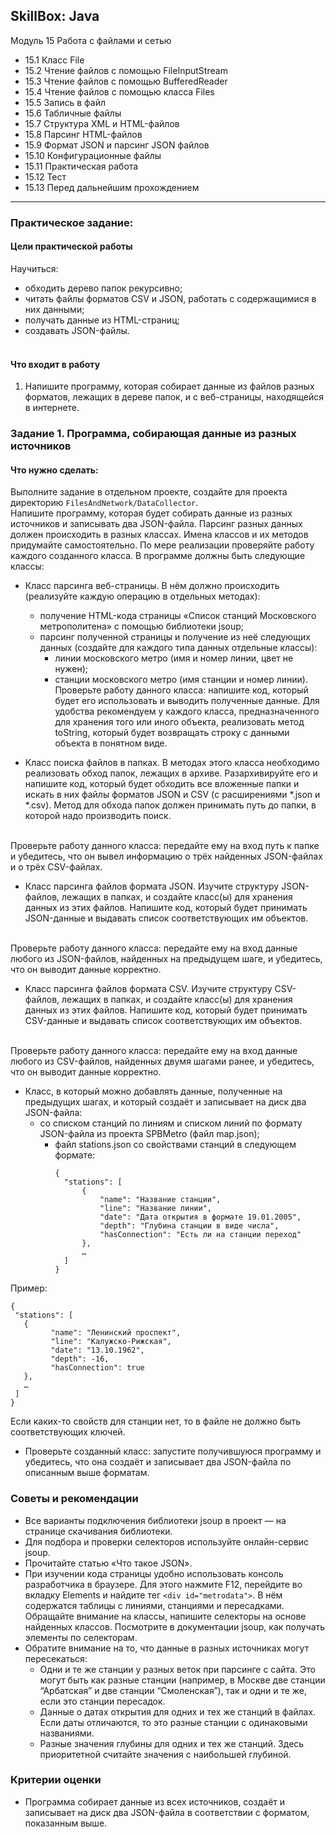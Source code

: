 ## SkillBox: Java

Модуль 15
Работа с файлами и сетью

- 15.1 Класс File
- 15.2 Чтение файлов с помощью FileInputStream
- 15.3 Чтение файлов с помощью BufferedReader
- 15.4 Чтение файлов с помощью класса Files
- 15.5 Запись в файл
- 15.6 Табличные файлы
- 15.7 Структура XML и HTML-файлов
- 15.8 Парсинг HTML-файлов
- 15.9 Формат JSON и парсинг JSON файлов
- 15.10 Конфигурационные файлы
- 15.11 Практическая работа
- 15.12 Тест
- 15.13 Перед дальнейшим прохождением

---

### Практическое задание:
#### Цели практической работы

Научиться:
+ обходить дерево папок рекурсивно;
+ читать файлы форматов CSV и JSON, работать с содержащимися в них данными;
+ получать данные из HTML-страниц;
+ создавать JSON-файлы.
<br><br>

#### Что входит в работу
1. Напишите программу, которая собирает данные из файлов разных форматов, лежащих 
в дереве папок, и с веб-страницы, находящейся в интернете.

### Задание 1. Программа, собирающая данные из разных источников
#### Что нужно сделать:
Выполните задание в отдельном проекте, создайте для проекта директорию 
`FilesAndNetwork/DataCollector`.
<br>
Напишите программу, которая будет собирать данные из разных 
источников и записывать два JSON-файла. Парсинг разных данных 
должен происходить в разных классах. Имена классов и их методов придумайте 
самостоятельно. По мере реализации проверяйте работу каждого созданного класса. 
В программе должны быть следующие классы:

+ Класс парсинга веб-страницы. В нём должно происходить (реализуйте каждую 
операцию в отдельных методах):
  - получение HTML-кода страницы «Список станций Московского метрополитена» с 
  помощью библиотеки jsoup;
  - парсинг полученной страницы и получение из неё следующих данных (создайте 
  для каждого типа данных отдельные классы):
    - линии московского метро (имя и номер линии, цвет не нужен);
    - станции московского метро (имя станции и номер линии).<br>
      Проверьте работу данного класса: напишите код, который будет его 
      использовать и выводить полученные данные. Для удобства рекомендуем у 
      каждого класса, предназначенного для хранения того или иного объекта, 
      реализовать метод toString, который будет возвращать строку с данными 
      объекта в понятном виде.

+ Класс поиска файлов в папках. В методах этого класса необходимо реализовать 
обход папок, лежащих в архиве. Разархивируйте его и напишите код, который будет 
обходить все вложенные папки и искать в них файлы форматов JSON и CSV 
(с расширениями *.json и *.csv). Метод для обхода папок должен принимать путь до 
папки, в которой надо производить поиск.
<br>
Проверьте работу данного класса: передайте ему на вход путь к папке и убедитесь, 
что он вывел информацию о трёх найденных JSON-файлах и о трёх CSV-файлах.

+ Класс парсинга файлов формата JSON. Изучите структуру JSON-файлов, лежащих в папках, 
и создайте класс(ы) для хранения данных из этих файлов. Напишите код, который 
будет принимать JSON-данные и выдавать список соответствующих им объектов.
<br>
Проверьте работу данного класса: передайте ему на вход данные любого из JSON-файлов, 
найденных на предыдущем шаге, и убедитесь, что он выводит данные корректно.

+ Класс парсинга файлов формата CSV. Изучите структуру CSV-файлов, лежащих в папках, 
и создайте класс(ы) для хранения данных из этих файлов. Напишите код, который 
будет принимать CSV-данные и выдавать список соответствующих им объектов.
<br>
Проверьте работу данного класса: передайте ему на вход данные любого из CSV-файлов, 
найденных двумя шагами ранее, и убедитесь, что он выводит данные корректно.

+ Класс, в который можно добавлять данные, полученные на предыдущих шагах, и 
который создаёт и записывает на диск два JSON-файла:
  - со списком станций по линиям и списком линий по формату JSON-файла из проекта 
  SPBMetro (файл map.json);
    - файл stations.json со свойствами станций в следующем формате:
      ```
      {
        "stations": [
            {
                "name": "Название станции",
                "line": "Название линии",
                "date": "Дата открытия в формате 19.01.2005",
                "depth": "Глубина станции в виде числа",
                "hasConnection": "Есть ли на станции переход"
            },
            …
        ]
      }
      ```

Пример:
```
{
 "stations": [
   {
         "name": "Ленинский проспект",
         "line": "Калужско-Рижская",
         "date": "13.10.1962",
         "depth": -16,
         "hasConnection": true
   },
   …
 ]
}
```
Если каких-то свойств для станции нет, то в файле не должно быть соответствующих ключей.

+ Проверьте созданный класс: запустите получившуюся программу и убедитесь, что 
она создаёт и записывает два JSON-файла по описанным выше форматам.

### Советы и рекомендации
+ Все варианты подключения библиотеки jsoup в проект — на странице скачивания библиотеки.
+ Для подбора и проверки селекторов используйте онлайн-сервис jsoup.
+ Прочитайте статью «Что такое JSON».
+ При изучении кода страницы удобно использовать консоль разработчика в браузере. 
Для этого нажмите F12, перейдите во вкладку Elements и найдите тег `<div id="metrodata">`. 
В нём содержатся таблицы с линиями, станциями и пересадками. Обращайте внимание 
на классы, напишите селекторы на основе найденных классов. Посмотрите в 
документации jsoup, как получать элементы по селекторам.
+ Обратите внимание на то, что данные в разных источниках могут пересекаться:
  - Одни и те же станции у разных веток при парсинге с сайта. Это могут быть как 
  разные станции (например, в Москве две станции “Арбатская” и две станции 
  “Смоленская”), так и одни и те же, если это станции пересадок.
  - Данные о датах открытия для одних и тех же станций в файлах. Если даты 
  отличаются, то это разные станции с одинаковыми названиями.
  - Разные значения глубины для одних и тех же станций. Здесь приоритетной 
  считайте значения с наибольшей глубиной.

### Критерии оценки
+ Программа собирает данные из всех источников, создаёт и записывает на диск два 
JSON-файла в соответствии с форматом, показанным выше.
